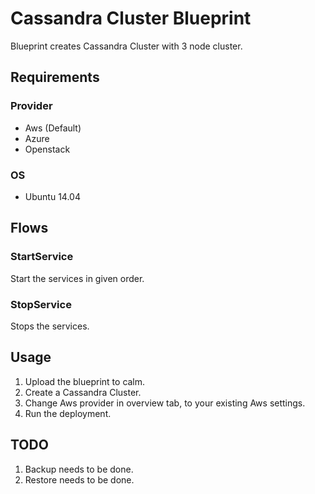 Cassandra Cluster Blueprint
=======================

Blueprint creates Cassandra Cluster with 3 node cluster.

Requirements
------------
### Provider
- Aws (Default)
- Azure
- Openstack

### OS
- Ubuntu 14.04

Flows
-------
### StartService
Start the services in given order.
### StopService
Stops the services.

Usage
-----
1. Upload the blueprint to calm.
2. Create a Cassandra Cluster.
3. Change Aws provider in overview tab, to your existing Aws settings.
4. Run the deployment.


TODO
-----
1. Backup needs to be done.
2. Restore needs to be done.